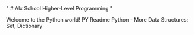 " # Alx School Higher-Level Programming "

Welcome to the Python world!
PY Readme
Python - More Data Structures: Set, Dictionary
